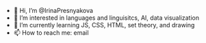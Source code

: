 - 👋 Hi, I’m @IrinaPresnyakova
- 👀 I’m interested in languages and linguisitcs, AI, data visualization
- 🌱 I’m currently learning JS, CSS, HTML, set theory, and drawing
- 📫 How to reach me: email     

<!---
IrinaPresnyakova/IrinaPresnyakova is a ✨ special ✨ repository because its `README.md` (this file) appears on your GitHub profile.
You can click the Preview link to take a look at your changes.
--->
